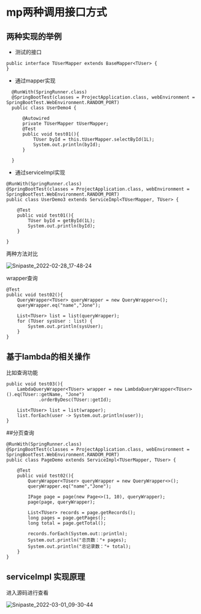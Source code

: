 # mp两种调用接口方式

## 两种实现的举例

- 测试的接口

```
public interface TUserMapper extends BaseMapper<TUser> {
}
```

- 通过mapper实现

~~~~
  @RunWith(SpringRunner.class)
  @SpringBootTest(classes = ProjectApplication.class, webEnvironment = SpringBootTest.WebEnvironment.RANDOM_PORT)
  public class UserDemo4 {

      @Autowired
      private TUserMapper tUserMapper;
      @Test
      public void test01(){
          TUser byId = this.tUserMapper.selectById(1L);
          System.out.println(byId);
      }

  }
~~~~

- 通过serviceImpl实现

```
@RunWith(SpringRunner.class)
@SpringBootTest(classes = ProjectApplication.class, webEnvironment = SpringBootTest.WebEnvironment.RANDOM_PORT)
public class UserDemo3 extends ServiceImpl<TUserMapper, TUser> {

    @Test
    public void test01(){
        TUser byId = getById(1L);
        System.out.println(byId);
    }

}
```

两种方法对比

![Snipaste_2022-02-28_17-48-24](/Users/liuwei/IdeaProjects/springboot_project/pic/Snipaste_2022-02-28_17-48-24.png)

wrapper查询

```
@Test
public void test02(){
    QueryWrapper<TUser> queryWrapper = new QueryWrapper<>();
    queryWrapper.eq("name","Jone");

    List<TUser> list = list(queryWrapper);
    for (TUser sysUser : list) {
        System.out.println(sysUser);
    }
}

```

## 基于lambda的相关操作

比如查询功能

```
public void test03(){
    LambdaQueryWrapper<TUser> wrapper = new LambdaQueryWrapper<TUser>().eq(TUser::getName, "Jone")
            .orderByDesc(TUser::getId);

    List<TUser> list = list(wrapper);
    list.forEach(user -> System.out.println(user));
}
```
##分页查询

```
@RunWith(SpringRunner.class)
@SpringBootTest(classes = ProjectApplication.class, webEnvironment = SpringBootTest.WebEnvironment.RANDOM_PORT)
public class PageDemo extends ServiceImpl<TUserMapper, TUser> {

    @Test
    public void test02(){
        QueryWrapper<TUser> queryWrapper = new QueryWrapper<>();
        queryWrapper.eq("name","Jone");

        IPage page = page(new Page<>(1, 10), queryWrapper);
        page(page, queryWrapper);

        List<TUser> records = page.getRecords();
        long pages = page.getPages();
        long total = page.getTotal();

        records.forEach(System.out::println);
        System.out.println("总页数："+ pages);
        System.out.println("总记录数："+ total);
    }
}

```
## serviceImpl 实现原理

进入源码进行查看

![Snipaste_2022-03-01_09-30-44](/Users/liuwei/IdeaProjects/springboot_project/pic/Snipaste_2022-03-01_09-30-44.png)